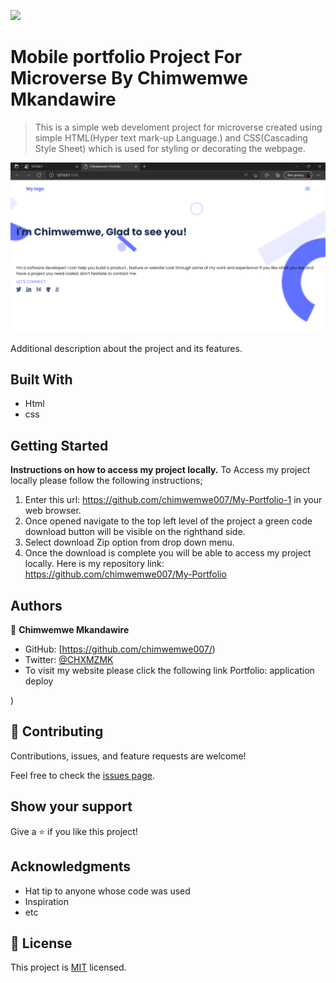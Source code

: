 ![](https://img.shields.io/badge/Microverse-blueviolet)

# Mobile portfolio Project For Microverse By Chimwemwe Mkandawire

> This is a simple web develoment project for microverse created using simple HTML(Hyper text mark-up Language.) and CSS(Cascading Style Sheet) which is used for styling or decorating the webpage.

![screenshot](Capture.png)

Additional description about the project and its features.

## Built With

- Html
- css

## Getting Started

**Instructions on how to access my project locally.**
 To Access my project locally please follow the following instructions;
1. Enter this url:  https://github.com/chimwemwe007/My-Portfolio-1 in your web browser.
2. Once opened navigate to the top left level of the project a green code download button will be visible on the righthand side.
3. Select download Zip option from drop down menu.
4. Once the download is complete you will be able to access my project locally.
Here is my repository link:  https://github.com/chimwemwe007/My-Portfolio


## Authors

👤 **Chimwemwe Mkandawire**
- GitHub: [https://github.com/chimwemwe007/)
- Twitter: [@CHXMZMK](https://twitter.com/CHXMZMK) 
- To visit my website please click the following link Portfolio: application deploy

)


## 🤝 Contributing

Contributions, issues, and feature requests are welcome!

Feel free to check the [issues page](../../issues/).

## Show your support

Give a ⭐️ if you like this project!

## Acknowledgments

- Hat tip to anyone whose code was used
- Inspiration
- etc

## 📝 License

This project is [MIT](./MIT.md) licensed.
